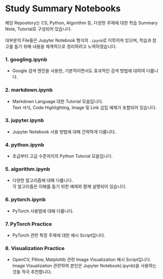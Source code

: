 # Study Summary Notebooks

해당 Repository는 CS, Python, Algorithm 등, 다양한 주제에 대한 학습 Summary Note, Tutorial로 구성되어 있습니다.<br><br>
대부분의 File들은 Jupyter Notebook 형식의 `.ipynb`로 이루어져 있으며, 학습과 참고를 돕기 위해 내용을 체계적으로 정리하려고 노력하였습니다.

### 1. **googling.ipynb**
- Google 검색 엔진을 사용한, 기본적이면서도 효과적인 검색 방법에 대하여 다룹니다.
### 2. **markdown.ipynb**
- Markdown Language 대한 Tutorial 모음입니다.<br>
Text 서식, Code Highlighting, Image 및 Link 삽입 예제가 포함되어 있습니다.
### 3. **jupyter.ipynb**
- Jupyter Notebook 사용 방법에 대해 간략하게 다룹니다.
### 4. **python.ipynb**
- 초급부터 고급 수준까지의 Python Tutorial 모음입니다.
### 5. **algorithm.ipynb**
- 다양한 알고리즘에 대해 다룹니다.<br>
각 알고리즘은 이해를 돕기 위한 예제와 함께 설명되어 있습니다.
### 6. **pytorch.ipynb**
- PyTorch 사용법에 대해 다룹니다.
### 7. **PyTorch Practice**
- PyTorch 관련 특정 주제에 대한 예시 Script입니다.
### 8. **Visualization Practice**
- OpenCV, Pillow, Matplotlib 관련 Image Visualization 예시 Script입니다.<br>
Image Visualizaiton 관련하여 본인은 Jupyter Notebook(.ipynb)을 사용하는 것을 적극 추천합니다.